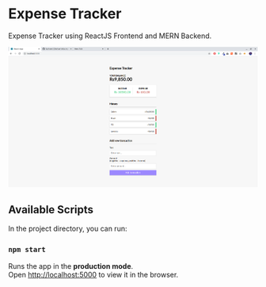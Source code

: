 # Expense Tracker

Expense Tracker using ReactJS Frontend and MERN Backend.

![COVID-19 Tracker](Screenshots/Screenshot.png)

## Available Scripts

In the project directory, you can run:

### `npm start`

Runs the app in the **production mode**.<br />
Open [http://localhost:5000](http://localhost:5000) to view it in the browser.



